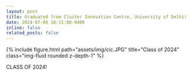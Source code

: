 ```yaml
---
layout: post
title: Graduated from Cluster Innovation Centre, University of Delhi!
date: 2024-07-08 16:11:00-0400
inline: false
related_posts: false
---
```


<div class="row">
    <div class="col-sm mt-3 mt-md-0">
        {% include figure.html path="assets/img/cic.JPG" title="Class of 2024" class="img-fluid rounded z-depth-1" %}
    </div>
</div>

CLASS OF 2024!
